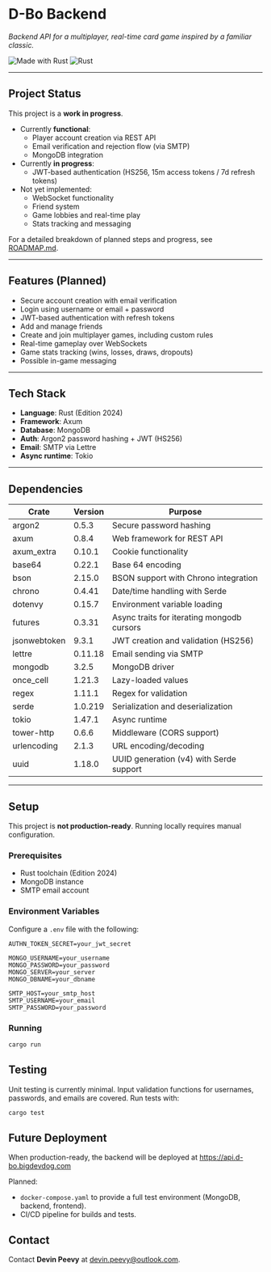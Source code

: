 # D-Bo Backend

_Backend API for a multiplayer, real-time card game inspired by a familiar classic._

![Made with Rust](https://img.shields.io/badge/Made%20with-Rust-blue)
![Rust](https://img.shields.io/badge/Rust-Edition%202024-orange)

---

## Project Status

This project is a **work in progress**.

- Currently **functional**:
  - Player account creation via REST API
  - Email verification and rejection flow (via SMTP)
  - MongoDB integration
- Currently **in progress**:
  - JWT-based authentication (HS256, 15m access tokens / 7d refresh tokens)
- Not yet implemented:
  - WebSocket functionality
  - Friend system
  - Game lobbies and real-time play
  - Stats tracking and messaging

For a detailed breakdown of planned steps and progress, see [ROADMAP.md](../ROADMAP.md).

---

## Features (Planned)

- Secure account creation with email verification
- Login using username or email + password
- JWT-based authentication with refresh tokens
- Add and manage friends
- Create and join multiplayer games, including custom rules
- Real-time gameplay over WebSockets
- Game stats tracking (wins, losses, draws, dropouts)
- Possible in-game messaging

---

## Tech Stack

- **Language**: Rust (Edition 2024)
- **Framework**: Axum
- **Database**: MongoDB
- **Auth**: Argon2 password hashing + JWT (HS256)
- **Email**: SMTP via Lettre
- **Async runtime**: Tokio

---

## Dependencies

| Crate        | Version | Purpose                                    |
| ------------ | ------- | ------------------------------------------ |
| argon2       | 0.5.3   | Secure password hashing                    |
| axum         | 0.8.4   | Web framework for REST API                 |
| axum_extra   | 0.10.1  | Cookie functionality                       |
| base64       | 0.22.1  | Base 64 encoding                           |
| bson         | 2.15.0  | BSON support with Chrono integration       |
| chrono       | 0.4.41  | Date/time handling with Serde              |
| dotenvy      | 0.15.7  | Environment variable loading               |
| futures      | 0.3.31  | Async traits for iterating mongodb cursors |
| jsonwebtoken | 9.3.1   | JWT creation and validation (HS256)        |
| lettre       | 0.11.18 | Email sending via SMTP                     |
| mongodb      | 3.2.5   | MongoDB driver                             |
| once_cell    | 1.21.3  | Lazy-loaded values                         |
| regex        | 1.11.1  | Regex for validation                       |
| serde        | 1.0.219 | Serialization and deserialization          |
| tokio        | 1.47.1  | Async runtime                              |
| tower-http   | 0.6.6   | Middleware (CORS support)                  |
| urlencoding  | 2.1.3   | URL encoding/decoding                      |
| uuid         | 1.18.0  | UUID generation (v4) with Serde support    |

---

## Setup

This project is **not production-ready**. Running locally requires manual configuration.

### Prerequisites

- Rust toolchain (Edition 2024)
- MongoDB instance
- SMTP email account

### Environment Variables

Configure a `.env` file with the following:

```
AUTHN_TOKEN_SECRET=your_jwt_secret

MONGO_USERNAME=your_username
MONGO_PASSWORD=your_password
MONGO_SERVER=your_server
MONGO_DBNAME=your_dbname

SMTP_HOST=your_smtp_host
SMTP_USERNAME=your_email
SMTP_PASSWORD=your_password
```

### Running

```bash
cargo run
```

## Testing

Unit testing is currently minimal. Input validation functions for usernames, passwords, and emails are covered.
Run tests with:

```bash
cargo test
```

## Future Deployment

When production-ready, the backend will be deployed at https://api.d-bo.bigdevdog.com

Planned:

- `docker-compose.yaml` to provide a full test environment (MongoDB, backend, frontend).
- CI/CD pipeline for builds and tests.

## Contact

Contact **Devin Peevy** at [devin.peevy@outlook.com](mailto:devin.peevy@outlook.com).

